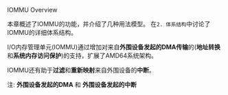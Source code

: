 
IOMMU Overview


本章概述了IOMMU的功能，并介绍了几种用法模型。 在`2. 体系结构`中讨论了IOMMU的详细体系结构。

I/O内存管理单元(IOMMU)通过增加对来自**外围设备发起的DMA传输**的(**地址转换**和**系统内存访问保护**)的支持，扩展了AMD64系统架构。 

IOMMU还有助于**过滤**和**重新映射**来自外围设备的**中断**。

注: **外围设备发起的DMA** 和 **外围设备发起的中断**